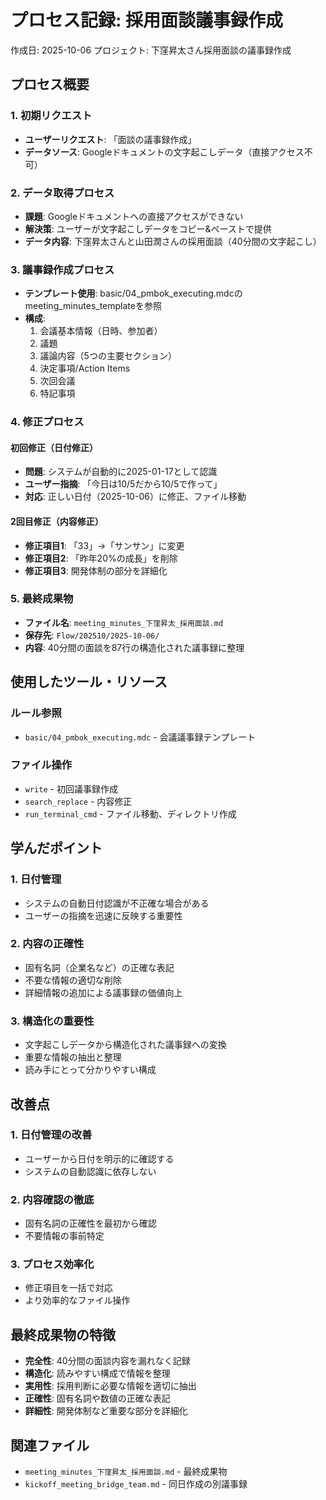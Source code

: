 # プロセス記録: 採用面談議事録作成

作成日: 2025-10-06
プロジェクト: 下窪昇太さん採用面談の議事録作成

## プロセス概要

### 1. 初期リクエスト
- **ユーザーリクエスト**: 「面談の議事録作成」
- **データソース**: Googleドキュメントの文字起こしデータ（直接アクセス不可）

### 2. データ取得プロセス
- **課題**: Googleドキュメントへの直接アクセスができない
- **解決策**: ユーザーが文字起こしデータをコピー&ペーストで提供
- **データ内容**: 下窪昇太さんと山田潤さんの採用面談（40分間の文字起こし）

### 3. 議事録作成プロセス
- **テンプレート使用**: basic/04_pmbok_executing.mdcのmeeting_minutes_templateを参照
- **構成**: 
  1. 会議基本情報（日時、参加者）
  2. 議題
  3. 議論内容（5つの主要セクション）
  4. 決定事項/Action Items
  5. 次回会議
  6. 特記事項

### 4. 修正プロセス
#### 初回修正（日付修正）
- **問題**: システムが自動的に2025-01-17として認識
- **ユーザー指摘**: 「今日は10/5だから10/5で作って」
- **対応**: 正しい日付（2025-10-06）に修正、ファイル移動

#### 2回目修正（内容修正）
- **修正項目1**: 「33」→「サンサン」に変更
- **修正項目2**: 「昨年20%の成長」を削除
- **修正項目3**: 開発体制の部分を詳細化

### 5. 最終成果物
- **ファイル名**: `meeting_minutes_下窪昇太_採用面談.md`
- **保存先**: `Flow/202510/2025-10-06/`
- **内容**: 40分間の面談を87行の構造化された議事録に整理

## 使用したツール・リソース

### ルール参照
- `basic/04_pmbok_executing.mdc` - 会議議事録テンプレート

### ファイル操作
- `write` - 初回議事録作成
- `search_replace` - 内容修正
- `run_terminal_cmd` - ファイル移動、ディレクトリ作成

## 学んだポイント

### 1. 日付管理
- システムの自動日付認識が不正確な場合がある
- ユーザーの指摘を迅速に反映する重要性

### 2. 内容の正確性
- 固有名詞（企業名など）の正確な表記
- 不要な情報の適切な削除
- 詳細情報の追加による議事録の価値向上

### 3. 構造化の重要性
- 文字起こしデータから構造化された議事録への変換
- 重要な情報の抽出と整理
- 読み手にとって分かりやすい構成

## 改善点

### 1. 日付管理の改善
- ユーザーから日付を明示的に確認する
- システムの自動認識に依存しない

### 2. 内容確認の徹底
- 固有名詞の正確性を最初から確認
- 不要情報の事前特定

### 3. プロセス効率化
- 修正項目を一括で対応
- より効率的なファイル操作

## 最終成果物の特徴

- **完全性**: 40分間の面談内容を漏れなく記録
- **構造化**: 読みやすい構成で情報を整理
- **実用性**: 採用判断に必要な情報を適切に抽出
- **正確性**: 固有名詞や数値の正確な表記
- **詳細性**: 開発体制など重要な部分を詳細化

## 関連ファイル
- `meeting_minutes_下窪昇太_採用面談.md` - 最終成果物
- `kickoff_meeting_bridge_team.md` - 同日作成の別議事録






